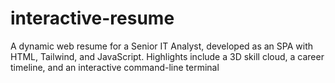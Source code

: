 # interactive-resume
A dynamic web resume for a Senior IT Analyst, developed as an SPA with HTML, Tailwind, and JavaScript. Highlights include a 3D skill cloud, a career timeline, and an interactive command-line terminal
